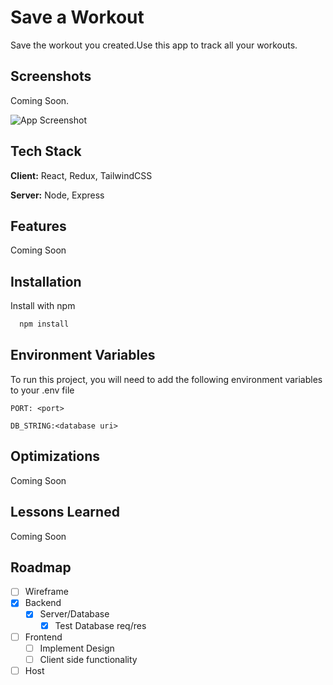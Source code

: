 # Save a Workout

Save the workout you created.Use this app to track all your workouts.

## Screenshots

Coming Soon.

![App Screenshot](https://via.placeholder.com/468x300?text=App+Screenshot+Here)

## Tech Stack

**Client:** React, Redux, TailwindCSS

**Server:** Node, Express

## Features

Coming Soon

## Installation

Install with npm

```bash
  npm install
```

## Environment Variables

To run this project, you will need to add the following environment variables to your .env file

`PORT: <port>`

`DB_STRING:<database uri>`

## Optimizations

Coming Soon

## Lessons Learned

Coming Soon

## Roadmap

- [ ] Wireframe
- [x] Backend
  - [x] Server/Database
    - [x] Test Database req/res
- [ ] Frontend
  - [ ] Implement Design
  - [ ] Client side functionality
- [ ] Host
